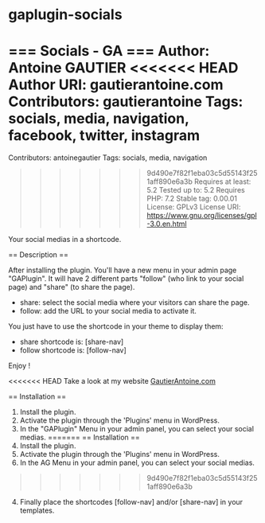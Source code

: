 # gaplugin-socials
=== Socials - GA ===
Author: Antoine GAUTIER
<<<<<<< HEAD
Author URI: gautierantoine.com
Contributors: gautierantoine
Tags: socials, media, navigation, facebook, twitter, instagram
=======
Contributors: antoinegautier
Tags: socials, media, navigation
>>>>>>> 9d490e7f82f1eba03c5d55143f251aff890e6a3b
Requires at least: 5.2
Tested up to: 5.2
Requires PHP: 7.2
Stable tag: 0.00.01
License: GPLv3
License URI: https://www.gnu.org/licenses/gpl-3.0.en.html

Your social medias in a shortcode.

== Description ==

After installing the plugin. You'll have a new menu in your admin page "GAPlugin".
It will have 2 different parts "follow" (who link to your social page) and "share" (to share the page).

- share: select the social media where your visitors can share the page.
- follow: add the URL to your social media to activate it.

You just have to use the shortcode in your theme to display them:
- share shortcode is: [share-nav]
- follow shortcode is: [follow-nav]

Enjoy !

<<<<<<< HEAD
Take a look at my website [GautierAntoine.com](https://gautierantoine.com)

== Installation ==
1. Install the plugin.
2. Activate the plugin through the 'Plugins' menu in WordPress.
3. In the "GAPlugin" Menu in your admin panel, you can select your social medias.
=======
== Installation ==
1. Install the plugin.
2. Activate the plugin through the 'Plugins' menu in WordPress.
3. In the AG Menu in your admin panel, you can select your social medias.
>>>>>>> 9d490e7f82f1eba03c5d55143f251aff890e6a3b
4. Finally place the shortcodes [follow-nav] and/or [share-nav] in your templates.
